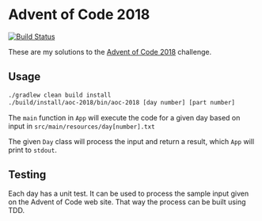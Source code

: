 # Advent of Code 2018

[![Build Status](https://travis-ci.com/dave-burke/advent-of-code-2018.svg?branch=master)](https://travis-ci.com/dave-burke/advent-of-code-2018)

These are my solutions to the [Advent of Code 2018](https://adventofcode.com/2018) challenge.

## Usage

```sh
./gradlew clean build install
./build/install/aoc-2018/bin/aoc-2018 [day number] [part number]
```

The `main` function in `App` will execute the code for a given day based on input in `src/main/resources/day[number].txt`

The given `Day` class will process the input and return a result, which `App` will print to `stdout`.

## Testing

Each day has a unit test. It can be used to process the sample input given on the Advent of Code web site. That way the
process can be built using TDD.
